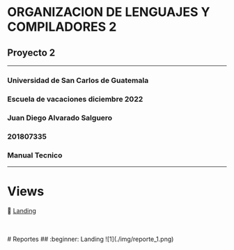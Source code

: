 # ORGANIZACION DE LENGUAJES Y COMPILADORES 2
## Proyecto 2

---

### Universidad de San Carlos de Guatemala
### Escuela de vacaciones diciembre 2022
### Juan Diego Alvarado Salguero
### 201807335
### Manual Tecnico


---

# Views

:round_pushpin: [Landing](#id1)

<br>
<br>
# Reportes
## :beginner: Landing<a name="id1"></a>
![1](./img/reporte_1.png)
